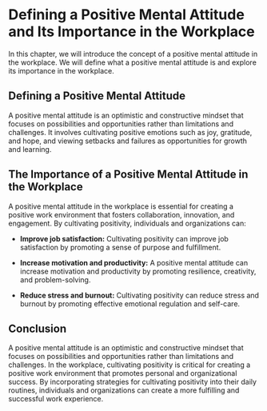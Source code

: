 Defining a Positive Mental Attitude and Its Importance in the Workplace
=============================================================================

In this chapter, we will introduce the concept of a positive mental attitude in the workplace. We will define what a positive mental attitude is and explore its importance in the workplace.

Defining a Positive Mental Attitude
-----------------------------------

A positive mental attitude is an optimistic and constructive mindset that focuses on possibilities and opportunities rather than limitations and challenges. It involves cultivating positive emotions such as joy, gratitude, and hope, and viewing setbacks and failures as opportunities for growth and learning.

The Importance of a Positive Mental Attitude in the Workplace
-------------------------------------------------------------

A positive mental attitude in the workplace is essential for creating a positive work environment that fosters collaboration, innovation, and engagement. By cultivating positivity, individuals and organizations can:

* **Improve job satisfaction:** Cultivating positivity can improve job satisfaction by promoting a sense of purpose and fulfillment.

* **Increase motivation and productivity:** A positive mental attitude can increase motivation and productivity by promoting resilience, creativity, and problem-solving.

* **Reduce stress and burnout:** Cultivating positivity can reduce stress and burnout by promoting effective emotional regulation and self-care.

Conclusion
----------

A positive mental attitude is an optimistic and constructive mindset that focuses on possibilities and opportunities rather than limitations and challenges. In the workplace, cultivating positivity is critical for creating a positive work environment that promotes personal and organizational success. By incorporating strategies for cultivating positivity into their daily routines, individuals and organizations can create a more fulfilling and successful work experience.
